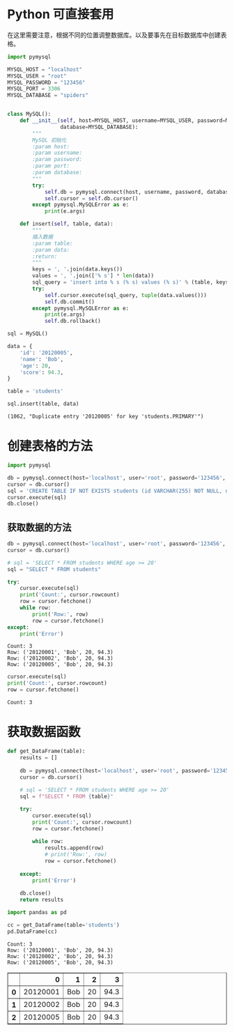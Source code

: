 # Python 可直接套用

在这里需要注意，根据不同的位置调整数据库。以及要事先在目标数据库中创建表格。


```python
import pymysql

MYSQL_HOST = "localhost"
MYSQL_USER = "root"
MYSQL_PASSWORD = "123456"
MYSQL_PORT = 3306
MYSQL_DATABASE = "spiders"


class MySQL():
    def __init__(self, host=MYSQL_HOST, username=MYSQL_USER, password=MYSQL_PASSWORD, port=MYSQL_PORT,
                 database=MYSQL_DATABASE):
        """
        MySQL 初始化
        :param host:
        :param username:
        :param password:
        :param port:
        :param database:
        """
        try:
            self.db = pymysql.connect(host, username, password, database, charset='utf8', port=port)
            self.cursor = self.db.cursor()
        except pymysql.MySQLError as e:
            print(e.args)

    def insert(self, table, data):
        """
        插入数据
        :param table:
        :param data:
        :return:
        """
        keys = ', '.join(data.keys())
        values = ', '.join(['% s'] * len(data))
        sql_query = 'insert into % s (% s) values (% s)' % (table, keys, values)
        try:
            self.cursor.execute(sql_query, tuple(data.values()))
            self.db.commit()
        except pymysql.MySQLError as e:
            print(e.args)
            self.db.rollback()
```


```python
sql = MySQL()
```


```python
data = {
    'id': '20120005',
    'name': 'Bob',
    'age': 20,
    'score': 94.3,
}

table = 'students'
```


```python
sql.insert(table, data)
```

    (1062, "Duplicate entry '20120005' for key 'students.PRIMARY'")
    

# 创建表格的方法


```python
import pymysql

db = pymysql.connect(host='localhost', user='root', password='123456', port=3306, db='spiders')
cursor = db.cursor()
sql = 'CREATE TABLE IF NOT EXISTS students (id VARCHAR(255) NOT NULL, name VARCHAR(255) NOT NULL, age INT NOT NULL, score FLOAT NOT NULL, PRIMARY KEY (id))'
cursor.execute(sql)
db.close()
```

## 获取数据的方法


```python
db = pymysql.connect(host='localhost', user='root', password='123456', port=3306, db='spiders')
cursor = db.cursor()

# sql = 'SELECT * FROM students WHERE age >= 20'
sql = "SELECT * FROM students"

try:
    cursor.execute(sql)
    print('Count:', cursor.rowcount)
    row = cursor.fetchone()
    while row:
        print('Row:', row)
        row = cursor.fetchone()
except:
    print('Error')
```

    Count: 3
    Row: ('20120001', 'Bob', 20, 94.3)
    Row: ('20120002', 'Bob', 20, 94.3)
    Row: ('20120005', 'Bob', 20, 94.3)
    


```python
cursor.execute(sql)
print('Count:', cursor.rowcount)
row = cursor.fetchone()
```

    Count: 3
    

# 获取数据函数


```python
def get_DataFrame(table):
    results = []
    
    db = pymysql.connect(host='localhost', user='root', password='123456', port=3306, db='spiders')
    cursor = db.cursor()
    
    # sql = 'SELECT * FROM students WHERE age >= 20'
    sql = f"SELECT * FROM {table}"

    try:
        cursor.execute(sql)
        print('Count:', cursor.rowcount)
        row = cursor.fetchone()
        
        while row:
            results.append(row)
            # print('Row:', row)
            row = cursor.fetchone()
            
    except:
        print('Error')
    
    db.close()
    return results
```


```python
import pandas as pd

cc = get_DataFrame(table='students')
pd.DataFrame(cc)
```

    Count: 3
    Row: ('20120001', 'Bob', 20, 94.3)
    Row: ('20120002', 'Bob', 20, 94.3)
    Row: ('20120005', 'Bob', 20, 94.3)
    




<div>
<style scoped>
    .dataframe tbody tr th:only-of-type {
        vertical-align: middle;
    }

    .dataframe tbody tr th {
        vertical-align: top;
    }

    .dataframe thead th {
        text-align: right;
    }
</style>
<table border="1" class="dataframe">
  <thead>
    <tr style="text-align: right;">
      <th></th>
      <th>0</th>
      <th>1</th>
      <th>2</th>
      <th>3</th>
    </tr>
  </thead>
  <tbody>
    <tr>
      <th>0</th>
      <td>20120001</td>
      <td>Bob</td>
      <td>20</td>
      <td>94.3</td>
    </tr>
    <tr>
      <th>1</th>
      <td>20120002</td>
      <td>Bob</td>
      <td>20</td>
      <td>94.3</td>
    </tr>
    <tr>
      <th>2</th>
      <td>20120005</td>
      <td>Bob</td>
      <td>20</td>
      <td>94.3</td>
    </tr>
  </tbody>
</table>
</div>




```python

```
